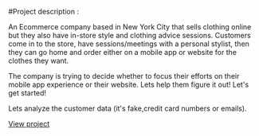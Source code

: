 
#Project description :

An Ecommerce company based in New York City that sells clothing online but they also have in-store style and clothing advice sessions. Customers come in to the store, have sessions/meetings with a personal stylist, then they can go home and order either on a mobile app or website for the clothes they want.

The company is trying to decide whether to focus their efforts on their mobile app experience or their website. Lets help them figure it out! Let's get started!

Lets analyze the customer data (it's fake,credit card numbers or emails).

<a href="http://nbviewer.jupyter.org/gist/Keerthivasan-A/57e65b159df4de883c1e4ed291d79ae0" target="_blank">View project </a>
